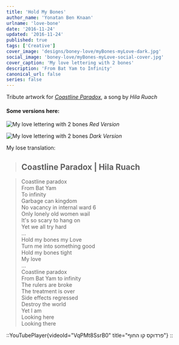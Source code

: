 ```yaml
---
title: 'Hold My Bones'
author_name: 'Yonatan Ben Knaan'
urlname: 'love-bone'
date: '2016-11-24'
updated: '2016-11-24'
published: true
tags: ['Creative']
cover_image: 'designs/boney-love/myBones-myLove-dark.jpg'
social_image: 'boney-love/myBones-myLove-social-cover.jpg'
cover_caption: 'My love lettering with 2 bones'
description: 'From Bat Yam to Infinity'
canonical_url: false
series: false
---
```



Tribute artwork for [_Coastline Paradox_](https://hilaruach.bandcamp.com/track/--9), a song by _Hila Ruach_

#### Some versions here:

![My love lettering with 2 bones](/designs/boney-love/myBones-myLove-red.jpg)
*Red Version*

![My love lettering with 2 bones](/designs/boney-love/myBones-myLove-dark.jpg)
*Dark Version*

My lose translation:

> ## Coastline Paradox | Hila Ruach

> Coastline paradox  
From Bat Yam   
To infinity  
Garbage can kingdom  
No vacancy in internal ward 6  
Only lonely old women wail  
It's so scary to hang on  
Yet we all try hard  
...  
Hold my bones my Love  
Turn me into something good  
Hold my bones tight  
My love  
...  
Coastline paradox  
From Bat Yam to infinity  
The rulers are broke  
The treatment is over  
Side effects regressed  
Destroy the world  
Yet I am  
Looking here  
Looking there

::YouTubePlayer{videoId="VqPMt8SsrB0" title="פרדוקס קו החוף"}
::